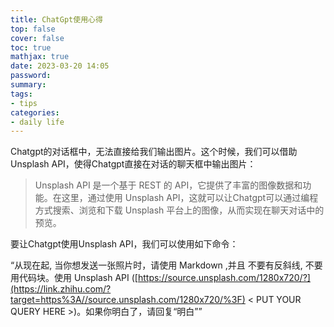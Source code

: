 ```yaml
---
title: ChatGpt使用心得
top: false
cover: false
toc: true
mathjax: true
date: 2023-03-20 14:05
password:
summary:
tags:
- tips
categories:
- daily life
---
```


Chatgpt的对话框中，无法直接给我们输出图片。这个时候，我们可以借助Unsplash API，使得Chatgpt直接在对话的聊天框中输出图片：

> Unsplash API 是一个基于 REST 的 API，它提供了丰富的图像数据和功能。在这里，通过使用 Unsplash API，这就可以让Chatgpt可以通过编程方式搜索、浏览和下载 Unsplash 平台上的图像，从而实现在聊天对话中的预览。

要让Chatgpt使用Unsplash API，我们可以使用如下命令：

“从现在起, 当你想发送一张照片时，请使用 Markdown ,并且 不要有反斜线, 不要用代码块。使用 Unsplash API ([https://source.unsplash.com/1280x720/?](https://link.zhihu.com/?target=https%3A//source.unsplash.com/1280x720/%3F) < PUT YOUR QUERY HERE >)。如果你明白了，请回复“明白””
